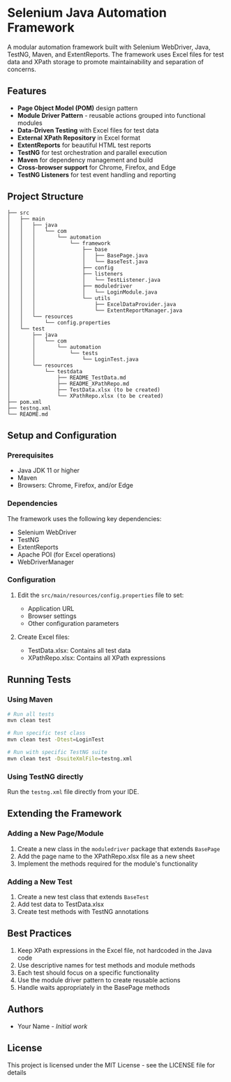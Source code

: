 # Selenium Java Automation Framework

A modular automation framework built with Selenium WebDriver, Java, TestNG, Maven, and ExtentReports. The framework uses Excel files for test data and XPath storage to promote maintainability and separation of concerns.

## Features

- **Page Object Model (POM)** design pattern
- **Module Driver Pattern** - reusable actions grouped into functional modules
- **Data-Driven Testing** with Excel files for test data
- **External XPath Repository** in Excel format
- **ExtentReports** for beautiful HTML test reports
- **TestNG** for test orchestration and parallel execution
- **Maven** for dependency management and build
- **Cross-browser support** for Chrome, Firefox, and Edge
- **TestNG Listeners** for test event handling and reporting

## Project Structure

```
├── src
│   ├── main
│   │   ├── java
│   │   │   └── com
│   │   │       └── automation
│   │   │           └── framework
│   │   │               ├── base
│   │   │               │   ├── BasePage.java
│   │   │               │   └── BaseTest.java
│   │   │               ├── config
│   │   │               ├── listeners
│   │   │               │   └── TestListener.java
│   │   │               ├── moduledriver
│   │   │               │   └── LoginModule.java
│   │   │               └── utils
│   │   │                   ├── ExcelDataProvider.java
│   │   │                   └── ExtentReportManager.java
│   │   └── resources
│   │       └── config.properties
│   └── test
│       ├── java
│       │   └── com
│       │       └── automation
│       │           └── tests
│       │               └── LoginTest.java
│       └── resources
│           └── testdata
│               ├── README_TestData.md
│               ├── README_XPathRepo.md
│               ├── TestData.xlsx (to be created)
│               └── XPathRepo.xlsx (to be created)
├── pom.xml
├── testng.xml
└── README.md
```

## Setup and Configuration

### Prerequisites

- Java JDK 11 or higher
- Maven
- Browsers: Chrome, Firefox, and/or Edge

### Dependencies

The framework uses the following key dependencies:
- Selenium WebDriver
- TestNG
- ExtentReports
- Apache POI (for Excel operations)
- WebDriverManager

### Configuration

1. Edit the `src/main/resources/config.properties` file to set:
   - Application URL
   - Browser settings
   - Other configuration parameters

2. Create Excel files:
   - TestData.xlsx: Contains all test data
   - XPathRepo.xlsx: Contains all XPath expressions

## Running Tests

### Using Maven

```bash
# Run all tests
mvn clean test

# Run specific test class
mvn clean test -Dtest=LoginTest

# Run with specific TestNG suite
mvn clean test -DsuiteXmlFile=testng.xml
```

### Using TestNG directly

Run the `testng.xml` file directly from your IDE.

## Extending the Framework

### Adding a New Page/Module

1. Create a new class in the `moduledriver` package that extends `BasePage`
2. Add the page name to the XPathRepo.xlsx file as a new sheet
3. Implement the methods required for the module's functionality

### Adding a New Test

1. Create a new test class that extends `BaseTest`
2. Add test data to TestData.xlsx
3. Create test methods with TestNG annotations

## Best Practices

1. Keep XPath expressions in the Excel file, not hardcoded in the Java code
2. Use descriptive names for test methods and module methods
3. Each test should focus on a specific functionality
4. Use the module driver pattern to create reusable actions
5. Handle waits appropriately in the BasePage methods

## Authors

- Your Name - *Initial work*

## License

This project is licensed under the MIT License - see the LICENSE file for details 